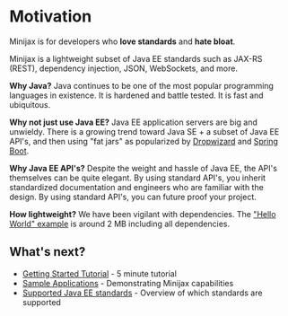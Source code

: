 
Motivation
==========

Minijax is for developers who **love standards** and **hate bloat**.

Minijax is a lightweight subset of Java EE standards such as JAX-RS (REST), dependency injection, JSON, WebSockets, and more.

**Why Java?**  Java continues to be one of the most popular programming languages in existence.  It is hardened and battle tested.  It is fast and ubiquitous.

**Why not just use Java EE?**  Java EE application servers are big and unwieldy.  There is a growing trend toward Java SE + a subset of Java EE API's, and then using "fat jars" as popularized by [Dropwizard](http://www.dropwizard.io) and [Spring Boot](https://projects.spring.io/spring-boot/).

**Why Java EE API's?** Despite the weight and hassle of Java EE, the API's themselves can be quite elegant.  By using standard API's, you inherit standardized documentation and engineers who are familiar with the design.  By using standard API's, you can future proof your project.

**How lightweight?** We have been vigilant with dependencies.  The ["Hello World" example](https://minijax.org/minijax-examples/minijax-example-hello/dependencies.html) is around 2 MB including all dependencies.

What's next?
------------

* [Getting Started Tutorial](getting-started.html) - 5 minute tutorial
* [Sample Applications](minijax-examples/index.html) - Demonstrating Minijax capabilities
* [Supported Java EE standards](javaee.html) - Overview of which standards are supported
